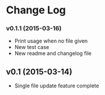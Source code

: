 # Change Log


### v0.1.1 (2015-03-16)

 - Print usage when no file given
 - New test case
 - New readme and changelog file


## v0.1 (2015-03-14)

 - Single file update feature complete
